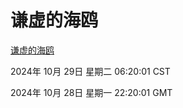 # 谦虚的海鸥
[谦虚的海鸥](http://219.139.197.74:56308/qxdho/course/base/hotlink/index.php)

2024年 10月 29日 星期二 06:20:01 CST

2024年 10月 28日 星期一 22:20:01 GMT
